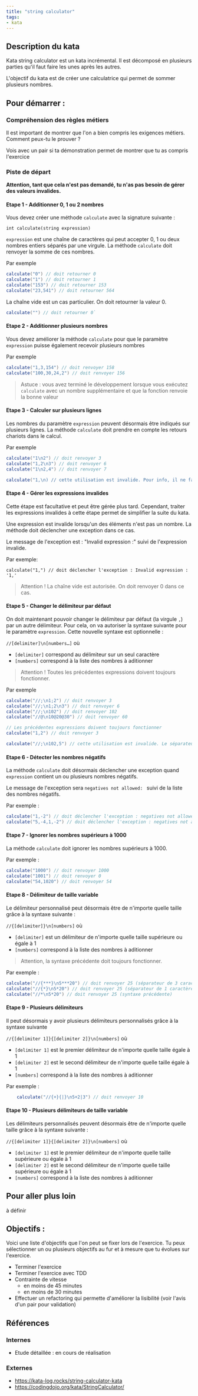 ```yaml
---
title: "string calculator"
tags:
- kata
---
```


## Description du kata
Kata string calculator est un kata incrémental. Il est décomposé en plusieurs parties qu'il faut faire les unes après les autres.

L'objectif du kata est de créer une calculatrice qui permet de sommer plusieurs nombres.


## Pour démarrer : 
### Compréhension des règles métiers
Il est important de montrer que l'on a bien compris les exigences métiers. Comment peux-tu le prouver ?

Vois avec un pair si ta démonstration permet de montrer que tu as compris l'exercice

### Piste de départ
**Attention, tant que cela n'est pas demandé, tu n'as pas besoin de gérer des valeurs invalides.**

#### Etape 1 - Additionner 0, 1 ou 2 nombres

Vous devez créer une méthode  `calculate` avec la signature suivante :

`int calculate(string expression)`

`expression` est une chaîne de caractères qui peut accepter 0, 1 ou deux nombres entiers séparés par une virgule. La méthode `calculate` doit renvoyer la somme de ces nombres.

Par exemple
```java
calculate("0") // doit retourner 0
calculate("1") // doit retourner 1
calculate("153") // doit retourner 153
calculate("23,541") // doit retourner 564
```

La chaîne vide est un cas particulier. On doit retourner la valeur 0.
```java
calculate("") // doit retourner 0`
```


#### Etape 2 - Additionner plusieurs nombres

Vous devez améliorer la méthode `calculate` pour que le paramètre `expression` puisse également recevoir plusieurs nombres

Par exemple
```java
calculate("1,3,154") // doit renvoyer 158
calculate("100,30,24,2") // doit renvoyer 156
```

> Astuce : vous avez terminé le développement lorsque vous exécutez `calculate` avec un nombre supplémentaire et que la fonction renvoie la bonne valeur


#### Etape 3 - Calculer sur plusieurs lignes

Les nombres du paramètre `expression` peuvent désormais être indiqués sur plusieurs lignes. La méthode `calculate` doit prendre en compte les retours chariots dans le calcul.

Par exemple
```java
calculate("1\n2") // doit renvoyer 3
calculate("1,2\n3") // doit renvoyer 6
calculate("1\n2,4") // doit renvoyer 7

calculate("1,\n) // cette utilisation est invalide. Pour info, il ne faut pas gérer le fait que l'expression est invalide.
```


#### Etape 4 - Gérer les expressions invalides

Cette étape est facultative et peut être gérée plus tard. Cependant, traiter les expressions invalides à cette étape permet de simplifier la suite du kata.

Une expression est invalide lorsqu'un des éléments n'est pas un nombre. La méthode doit déclencher une exception dans ce cas.

Le message de l'exception est : "Invalid expression :" suivi de l'expression invalide.

Par exemple:
``` 
calculate("1,") // doit déclencher l'exception : Invalid expression : '1,'
```

> Attention ! La chaîne vide est autorisée. On doit renvoyer 0 dans ce cas.


#### Etape 5 - Changer le délimiteur par défaut

On doit maintenant pouvoir changer le délimiteur par défaut (la virgule `,`)  par un autre délimiteur. Pour cela, on va autoriser la syntaxe suivante pour le paramètre `expression`. Cette nouvelle syntaxe est optionnelle : 

`//[delimiter]\n[numbers…]` où 
* `[delimiter]` correspond au délimiteur sur un seul caractère
* `[numbers]` correspond à la liste des nombres à aditionner

> Attention ! Toutes les précédentes expressions doivent toujours fonctionner.


Par exemple
```java
calculate("//;\n1;2") // doit renvoyer 3
calculate("//;\n1;2\n3") // doit renvoyer 6
calculate("//;\n102") // doit renvoyer 102
calculate("//@\n10@20@30") // doit renvoyer 60

// Les précédentes expressions doivent toujours fonctionner
calculate("1,2") // doit renvoyer 3

calculate("//;\n102,5") // cette utilisation est invalide. Le séparateur par défaut est ; et non plus ,
```


#### Etape 6 - Détecter les nombres négatifs

La méthode `calculate` doit désormais déclencher une exception quand `expression` contient un ou plusieurs nombres négatifs.

Le message de l'exception sera `negatives not allowed: ` suivi de la liste des nombres négatifs.

Par exemple : 
```java
calculate("1,-2") // doit déclencher l'exception : negatives not allowed: -2
calculate("5,-4,1,-2") // doit déclencher l'exception : negatives not allowed: -4, -2
```


#### Etape 7 - Ignorer les nombres supérieurs à 1000

La méthode `calculate` doit ignorer les nombres supérieurs à 1000.

Par exemple : 
```java
calculate("1000") // doit renvoyer 1000
calculate("1001") // doit renvoyer 0
calculate("54,1020") // doit renvoyer 54
```


#### Etape 8 - Délimiteur de taille variable

Le délimiteur personnalisé peut désormais être de n'importe quelle taille grâce à la syntaxe suivante : 

`//{[delimiter]}\n[numbers]` où
* `[delimiter]` est un délimiteur de n'importe quelle taille supérieure ou égale à 1
* `[numbers]` correspond à la liste des nombres à aditionner

> Attention, la syntaxe précédente doit toujours fonctionner.

Par exemple : 
```java
calculate("//{***}\n5***20") // doit renvoyer 25 (séparateur de 3 caractères)
calculate("//{*}\n5*20") // doit renvoyer 25 (séparateur de 1 caractère)
calculate("//*\n5*20") // doit renvoyer 25 (syntaxe précédente)
```

#### Etape 9 - Plusieurs délimiteurs

Il peut désormais y avoir plusieurs délimiteurs personnalisés grâce à la syntaxe suivante

`//{[delimiter 1]}{[delimiter 2]}\n[numbers]` où
* `[delimiter 1]` est le premier délimiteur de n'importe quelle taille égale à 1
* `[delimiter 2]` est le second délimiteur de n'importe quelle taille égale à 1
* `[numbers]` correspond à la liste des nombres à aditionner

Par exemple : 
```java
    calculate("//{+}{|}\n5+2|3") // doit renvoyer 10
```

#### Etape 10 - Plusieurs délimiteurs de taille variable

Les délimiteurs personnalisés peuvent désormais être de n'importe quelle taille grâce à la syntaxe suivante : 

`//{[delimiter 1]}{[delimiter 2]}\n[numbers]` où
* `[delimiter 1]` est le premier délimiteur de n'importe quelle taille supérieure ou égale à 1
* `[delimiter 2]` est le second délimiteur de n'importe quelle taille supérieure ou égale à 1
* `[numbers]` correspond à la liste des nombres à aditionner

## Pour aller plus loin
à définir

## Objectifs : 
Voici une liste d'objectifs que l'on peut se fixer lors de l'exercice. Tu peux sélectionner un ou plusieurs objectifs au fur et à mesure que tu évolues sur l'exercice.

- Terminer l'exercice
- Terminer l'exercice avec TDD
- Contrainte de vitesse
	- en moins de 45 minutes
	- en moins de 30 minutes
- Effectuer un refactoring qui permette d'améliorer la lisibilité (voir l'avis d'un pair pour validation)

## Références
### Internes
- Etude détaillée : en cours de réalisation

### Externes
- https://kata-log.rocks/string-calculator-kata
- https://codingdojo.org/kata/StringCalculator/

